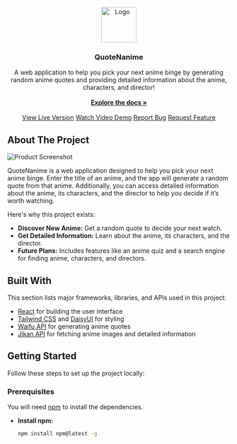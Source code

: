 <br/>
<div align="center">
<a href="https://github.com/nouhayla/quotenanime">
<img src="https://source.unsplash.com/random/256x256" alt="Logo" width="80" height="80">
</a>
<h3 align="center">QuoteNanime</h3>
<p align="center">
A web application to help you pick your next anime binge by generating random anime quotes and providing detailed information about the anime, characters, and director!
<br/>
<br/>
<a href="https://github.com/nouhayla/quotenanime"><strong>Explore the docs »</strong></a>
<br/>
<br/>
<a href="https://noylread.netlify.app/">View Live Version</a>  
<a href="https://link-to-demo-video">Watch Video Demo</a>
<a href="https://github.com/nouhayla/quotenanime/issues/new?labels=bug&template=bug-report---.md">Report Bug</a>
<a href="https://github.com/nouhayla/quotenanime/issues/new?labels=enhancement&template=feature-request---.md">Request Feature</a>
</p>
</div>

## **About The Project**

![Product Screenshot](https://source.unsplash.com/random/1920x1080)

QuoteNanime is a web application designed to help you pick your next anime binge. Enter the title of an anime, and the app will generate a random quote from that anime. Additionally, you can access detailed information about the anime, its characters, and the director to help you decide if it’s worth watching.

Here's why this project exists:

- **Discover New Anime:** Get a random quote to decide your next watch.
- **Get Detailed Information:** Learn about the anime, its characters, and the director.
- **Future Plans:** Includes features like an anime quiz and a search engine for finding anime, characters, and directors.

## **Built With**

This section lists major frameworks, libraries, and APIs used in this project:

- [React](https://reactjs.org) for building the user interface
- [Tailwind CSS](https://tailwindcss.com) and [DaisyUI](https://daisyui.com) for styling
- [Waifu API](https://docs.waifu.it/faq) for generating anime quotes
- [Jikan API](https://docs.api.jikan.moe/#tag/anime/operation/getAnimePictures) for fetching anime images and detailed information

## **Getting Started**

Follow these steps to set up the project locally:

### **Prerequisites**

You will need [npm](https://www.npmjs.com/) to install the dependencies.

- **Install npm:**
  ```sh
  npm install npm@latest -g
